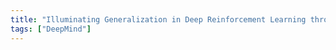 ```yaml
---
title: "Illuminating Generalization in Deep Reinforcement Learning through Procedural Level Generation"
tags: ["DeepMind"]
---
```

